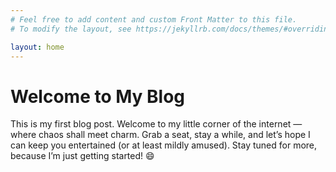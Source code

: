 ```yaml
---
# Feel free to add content and custom Front Matter to this file.
# To modify the layout, see https://jekyllrb.com/docs/themes/#overriding-theme-defaults

layout: home
---
```


# Welcome to My Blog  

This is my first blog post. Welcome to my little corner of the internet — where chaos shall meet charm. Grab a seat, stay a while, and let’s hope I can keep you entertained (or at least mildly amused). Stay tuned for more, because I’m just getting started! 😄

